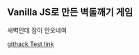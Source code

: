   ## Vanilla JS로 만든 벽돌깨기 게임

  새벽인데 잠이 안오네여

  [githack Test link](https://rawcdn.githack.com/wxodi0/BreakBollGame/fecd66ca6d86dc0f15c95f24a5a5527f7899cfbc/front/index.html)
